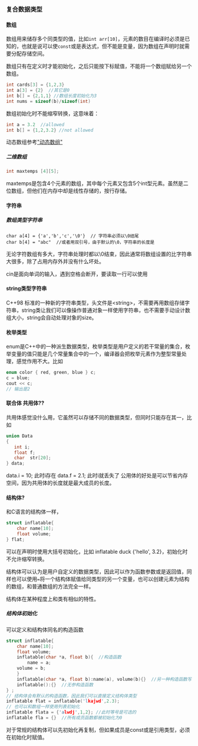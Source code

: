 ### 复合数据类型

#### 数组

数组用来储存多个同类型的值，比如`int arr[10]`，元素的数目在编译时必须是已知的，也就是说可以使`const`或是表达式，但不能是变量，因为数组在声明时就需要分配存储空间。

数组只有在定义时才能初始化，之后只能按下标赋值，不能将一个数组赋给另一个数组。

```cpp
int cards[3] = {1,2,3}
int a[3] = {2}  //其它是0
int b[] = {2,1,1} //数组长度初始化为3
int nums = sizeof(b)/sizeof(int)
```

数组初始化时不能缩窄转换，这意味着：

```cpp
int a = 3.2  //allowed
int b[] = {1,2,3.2} //not allowed
```

动态数组参考["动态数组"](siyuan://blocks/20210317110657-vxze3bn)

##### 二维数组

```cpp
int maxtemps [4][5];
```

maxtemps是包含4个元素的数组，其中每个元素又包含5个int型元素。虽然是二位数组，但他们在内存中却是线性存储的，按行存储。

#### 字符串

##### 数组类型字符串

```
char a[4] = {'a','b','c','\0'}  // 字符串必须以\0结尾
char b[4] = "abc"  //或者用双引号，由于默认的\0，字符串的长度是
```

无论字符数组有多大，字符串处理时都以\0结束，因此通常将数组设置的比字符串大很多，除了占用内存外并没有什么坏处。

cin是面向单词的输入，遇到空格会断开，要读取一行可以使用

#### string类型字符串

C++98 标准的一种新的字符串类型，头文件是\<string>，不需要再用数组存储字符串，string类让我们可以像操作普通对象一样使用字符串，也不需要手动设计数组大小，string会自动处理对象的size。

#### 枚举类型

enum是C++中的一种派生数据类型，枚举类型是用户定义的若干常量的集合，枚举变量的值只能是几个常量集合中的一个，编译器会把枚举元素作为整型常量处理，感觉作用不大。比如

```cpp
enum color { red, green, blue } c;
c = blue;
cout << c;
// 输出是2
```

#### 联合体 共用体??

共用体感觉没什么用，它虽然可以存储不同的数据类型，但同时只能存在其一，比如

```cpp
union Data
{
   int i;
   float f;
   char  str[20];
} data;
```

data.i = 10;  此时i存在
data.f = 2.1;  此时i就丢失了
公用体的好处是可以节省内存空间，因为共用体的长度就是最大成员的长度。

#### 结构体?

和C语言的结构体一样，

```cpp
struct inflatable{
    char name[10];
    float volume;
} flat;
```

可以在声明时使用大括号初始化，比如 inflatable duck {'hello', 3.2}，初始化时不允许缩窄转换。

结构体可以认为是用户自定义的数据类型，因此可以作为函数参数或是返回值，同样也可以使用`=`将一个结构体赋值给同类型的另一个变量，也可以创建元素为结构的数组，和普通数组的方法完全一样。

结构体在某种程度上和类有相似的特性。

##### 结构体初始化

可以定义和结构体同名的构造函数

```cpp
struct inflatable{
    char name[10];
    float volume;
    inflatable(char *a, float b){  //构造函数
        name = a;
	volume = b;
    }
    inflatable(char *a, float b):name(a), volume(b){}  //另一种构造函数写法
    inflatable():{}  //无参构造函数 
} ;
// 结构体会有默认的构造函数，因此我们可以直接定义结构体类型
inflatable flat = inflatable('lkajwd',2.3);
// 也可以和数组一样使用列表初始化
inflatable flata = {'alwdj',1,2}; //此时等号是可选的
inflatable fla = {}  //所有成员函数都被初始化为0


```

对于常规的结构体可以先初始化再复制，但如果成员是const或是引用类型，必须在初始化时赋值。
